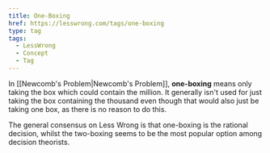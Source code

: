 ```yaml
---
title: One-Boxing
href: https://lesswrong.com/tags/one-boxing
type: tag
tags:
  - LessWrong
  - Concept
  - Tag
---
```


In [[Newcomb's Problem|Newcomb's Problem]], **one-boxing** means only taking the box which could contain the million. It generally isn't used for just taking the box containing the thousand even though that would also just be taking one box, as there is no reason to do this.

The general consensus on Less Wrong is that one-boxing is the rational decision, whilst the two-boxing seems to be the most popular option among decision theorists.